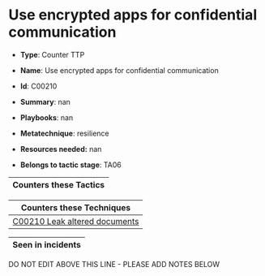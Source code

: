# Use encrypted apps for confidential communication

* **Type**: Counter TTP

* **Name**: Use encrypted apps for confidential communication

* **Id**: C00210

* **Summary**: nan

* **Playbooks**: nan

* **Metatechnique**: resilience

* **Resources needed:** nan

* **Belongs to tactic stage**: TA06


| Counters these Tactics |
| ---------------------- |



| Counters these Techniques |
| ------------------------- |
| [C00210 Leak altered documents](../techniques/C00210.md) |



| Seen in incidents |
| ----------------- |


DO NOT EDIT ABOVE THIS LINE - PLEASE ADD NOTES BELOW